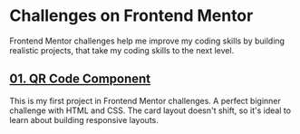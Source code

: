 # Challenges on Frontend Mentor

Frontend Mentor challenges help me improve my coding skills by building realistic projects, that take my coding skills to the next level.

## [01. QR Code Component](https://github.com/kanishkasubash/frontend-mentor-challenges/tree/main/qr-code-component)

This is my first project in Frontend Mentor challenges. A perfect biginner challenge with HTML and CSS. The card layout doesn't shift, so it's ideal to learn about building responsive layouts.
